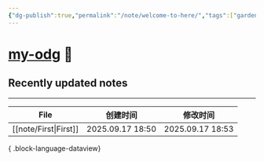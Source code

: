 ```yaml
---
{"dg-publish":true,"permalink":"/note/welcome-to-here/","tags":["gardenEntry"]}
---
```


# [my-odg](https://my-odg.vercel.app/) 🌱

## Recently updated notes
---
| File                     | 创建时间             | 修改时间             |
| ------------------------ | ---------------- | ---------------- |
| [[note/First\|First]] | 2025.09.17 18:50 | 2025.09.17 18:53 |

{ .block-language-dataview}
